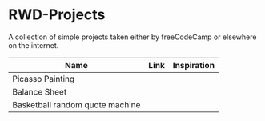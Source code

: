 # RWD-Projects
A collection of simple projects taken either by freeCodeCamp or elsewhere on the internet. 

| Name        | Link           | Inspiration  |
| ------------- |:-------------:| -----:|
| Picasso Painting      |  |  |
| Balance Sheet      |   |    |
| Basketball random quote machine |  |  |
